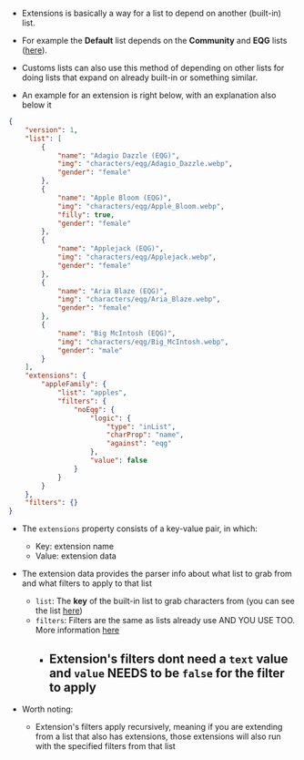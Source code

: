 * Extensions is basically a way for a list to depend on another (built-in) list.
* For example the **Default** list depends on the **Community** and **EQG** lists ([here](https://github.com/EXtremeExploit/ponySmash/blob/master/src/Lists.ts#L19)).
* Customs lists can also use this method of depending on other lists for doing lists that expand on already built-in or something similar.

* An example for an extension is right below, with an explanation also below it
```json
{
    "version": 1,
    "list": [
        {
            "name": "Adagio Dazzle (EQG)",
            "img": "characters/eqg/Adagio_Dazzle.webp",
            "gender": "female"
        },
        {
            "name": "Apple Bloom (EQG)",
            "img": "characters/eqg/Apple_Bloom.webp",
            "filly": true,
            "gender": "female"
        },
        {
            "name": "Applejack (EQG)",
            "img": "characters/eqg/Applejack.webp",
            "gender": "female"
        },
        {
            "name": "Aria Blaze (EQG)",
            "img": "characters/eqg/Aria_Blaze.webp",
            "gender": "female"
        },
        {
            "name": "Big McIntosh (EQG)",
            "img": "characters/eqg/Big_McIntosh.webp",
            "gender": "male"
        }
    ],
    "extensions": {
        "appleFamily": {
            "list": "apples",
            "filters": {
                "noEqg": {
                    "logic": {
                        "type": "inList",
                        "charProp": "name",
                        "against": "eqg"
                    },
                    "value": false
                }
            }
        }
    },
    "filters": {}
}
```
* The `extensions` property consists of a key-value pair, in which:
    * Key: extension name
    * Value: extension data

* The extension data provides the parser info about what list to grab from and what filters to apply to that list
    * `list`: The **key** of the built-in list to grab characters from (you can see the list [here](https://github.com/EXtremeExploit/ponySmash/blob/master/src/Lists.ts))
    * `filters`: Filters are the same as lists already use AND YOU USE TOO. More information [here](./Filters.md)
        * ## Extension's filters dont need a `text` value and `value` NEEDS to be `false` for the filter to apply

* Worth noting:
    * Extension's filters apply recursively, meaning if you are extending from a list that also has extensions, those extensions will also run with the specified filters from that list